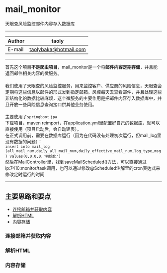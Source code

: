# mail_monitor 
天眼查风险监控邮件内容存入数据库
****
|Author|taoly|
|---|---
|E-mail|taolybaka@hotmail.com
****
首先这个项目**不是爬虫项目**，mail_monitor是一个将**邮件内容定期存储**，并且能返回邮件相关内容的微服务。
####
我们使用了天眼查的风险监控服务，用来监控客户、供应商的风险信息，天眼查会定期将这些信息以邮件的形式发到指定邮箱。风控每天去查看邮件，并且处理这些非结构化的数据比较麻烦，这个微服务的主要作用是把邮件内容存入数据库中，并且开放一些风险信息查询接口供其他业务使用。
####
主要使用了`springboot` `jpa`  
下载项目，maven reimport，在application.yml里配置好自己的数据库，就可以直接使用（项目启动后，会自动建表）。  
在正式调用前，需要在数据库运行（因为在代码没有处理初次运行，但mail_log里没有数据的问题）：  
`insert into mail_log (all_mail_num,daily_all_mail_num,daily_effective_mail_num,log_type,msg) values(0,0,0,0,'初始化')`  
然后在MailController里，找到saveMailScheduled()方法，可以直接通过 ip:7410:monitor/task调用，也可以通过修改@Scheduled注解里的cron表达式来修改定时运行的时间

****
## 主要思路和要点
* [连接邮箱并获取内容](#连接邮箱并获取内容)
* [解析HTML](#解析HTML)
* [内容存储](#内容存储)

### 连接邮箱并获取内容
### 解析HTML
### 内容存储
